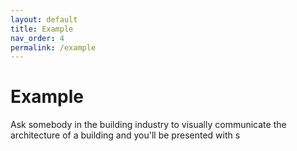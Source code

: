 ```yaml
---
layout: default
title: Example
nav_order: 4
permalink: /example
---
```


# Example

Ask somebody in the building industry to visually communicate the architecture of a building and you'll be presented
with s
